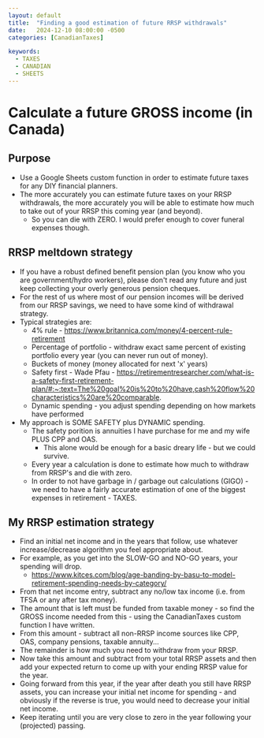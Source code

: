 ```yaml
---
layout: default
title:  "Finding a good estimation of future RRSP withdrawals"
date:   2024-12-10 08:00:00 -0500
categories: [CanadianTaxes]

keywords:
  - TAXES
  - CANADIAN
  - SHEETS
---
```


# Calculate a future GROSS income (in Canada)

## Purpose

* Use a Google Sheets custom function in order to estimate future taxes for any DIY financial planners. 
* The more accurately you can estimate future taxes on your RRSP withdrawals, the more accurately you will be able to estimate how much to take out of your RRSP this coming year (and beyond).
  * So you can die with ZERO.  I would prefer enough to cover funeral expenses though.

## RRSP meltdown strategy

* If you have a robust defined benefit pension plan (you know who you are government/hydro workers), please don't read any future and just keep collecting your overly generous pension cheques.
* For the rest of us where most of our pension incomes will be derived from our RRSP savings, we need to have some kind of withdrawal strategy.
* Typical strategies are:
  * 4% rule - https://www.britannica.com/money/4-percent-rule-retirement
  * Percentage of portfolio - withdraw exact same percent of existing portfolio every year (you can never run out of money).
  * Buckets of money (money allocated for next 'x' years)
  * Safety first - Wade Pfau - https://retirementresearcher.com/what-is-a-safety-first-retirement-plan/#:~:text=The%20goal%20is%20to%20have,cash%20flow%20characteristics%20are%20comparable.
  * Dynamic spending - you adjust spending depending on how markets have performed
* My approach is SOME SAFETY plus DYNAMIC spending.
  * The safety porition is annuities I have purchase for me and my wife PLUS CPP and OAS.
    * This alone would be enough for a basic dreary life - but we could survive.
  * Every year a calculation is done to estimate how much to withdraw from RRSP's and die with zero.
  * In order to not have garbage in / garbage out calculations (GIGO) - we need to have a fairly accurate estimation of one of the biggest expenses in retirement - TAXES.

## My RRSP estimation strategy
* Find an initial net income and in the years that follow,  use whatever increase/decrease algorithm you feel appropriate about.
* For example, as you get into the SLOW-GO and NO-GO years, your spending will drop.
  * https://www.kitces.com/blog/age-banding-by-basu-to-model-retirement-spending-needs-by-category/
* From that net income entry, subtract any no/low tax income (i.e. from TFSA or any after tax money).
* The amount that is left must be funded from taxable money - so find the GROSS income needed from this - using the CanadianTaxes custom function I have written.
* From this amount - subtract all non-RRSP income sources like CPP, OAS, company pensions, taxable annuity...
* The remainder is how much you need to withdraw from your RRSP.
* Now take this amount and subtract from your total RRSP assets and then add your expected return to come up with your ending RRSP value for the year.
* Going forward from this year, if the year after death you still have RRSP assets, you can increase your initial net income for spending - and obviously if the reverse is true, you would need to decrease your initial net income.
* Keep iterating until you are very close to zero in the year following your (projected) passing.